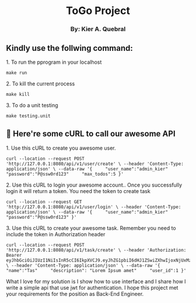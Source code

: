 <h1 align="center" id="title">ToGo Project</h1>
<h3 align="center" id="title">By: Kier A. Quebral</h3>

<h2>Kindly use the follwing command:</h2>

<p>1. To run the pprogram in your localhost</p>

```
make run
```

<p>2. To kill the current process</p>

```
make kill
```

<p>3. To do a unit testing</p>

```
make testing.unit
```

<h2>🧐 Here're some cURL to call our awesome API</h2>

<p>1. Use this cURL to create you awesome user.</p>

```
curl --location --request POST 'http://127.0.0.1:8080/api/v1/user/create' \ --header 'Content-Type: application/json' \ --data-raw '{     "user_name":"admin_kier"     "password":"P@ssw0rd123"     "max_todos":5 }'
```

<p>2. Use this cURL to login your awesome account.. Once you successfully login it will return a token. You need the token to create task</p>

```
curl --location --request GET 'http://127.0.0.1:8080/api/v1/user/login' \ --header 'Content-Type: application/json' \ --data-raw '{     "user_name":"admin_kier"     "password":"P@ssw0rd123" }'
```

<p>3. Use this cURL to create your awesome task. Remember you need to include the token in Authorization header</p>

```
curl --location --request POST 'http://127.0.0.1:8080/api/v1/task/create' \ --header 'Authorization: Bearer eyJhbGciOiJIUzI1NiIsInR5cCI6IkpXVCJ9.eyJhZG1pbiI6dHJ1ZSwiZXhwIjoxNjUxMzAyNTE4LCJpZGVudGl0eSI6ImFkbWluX2tpZXIifQ._0VN84kMSuLFgBzZRwRoLVlVrmj_2GCKEJQ4t2bjlnE' \ --header 'Content-Type: application/json' \ --data-raw '{     "name":"Tas"     "description": "Lorem Ipsum amet"     "user_id":1 }'
```

<p>What I love for my solution is I show how to use interface and I share how I write a simple api that use jwt for authentication. I hope this project met your requirements for the position as Back-End Engineer. </p>

